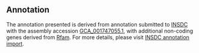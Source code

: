 

Annotation
----------

The annotation presented is derived from annotation submitted to
[INSDC](http://www.insdc.org) with the assembly accession
[GCA\_001747055.1](http://www.ebi.ac.uk/ena/data/view/GCA_001747055.1),
with additional non-coding genes derived from
[Rfam](http://rfam.xfam.org/). For more details, please visit [INSDC
annotation
import](http://ensemblgenomes.org/info/data/insdc_annotation).
